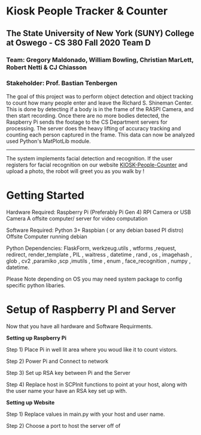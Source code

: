 # Kiosk People Tracker & Counter 

## The State University of New York (SUNY) College at Oswego - CS 380 Fall 2020 Team D
### Team: Gregory Maldonado, William Bowling, Christian MarLett, Robert Netti & CJ Chiasson
### Stakeholder: Prof. Bastian Tenbergen

The goal of this project was to perform object detection and object tracking to count how many people enter and leave the Richard S. Shineman Center. This is done by detecting if a body is in the frame of the RASPI Camera, and then start recording. Once there are no more bodies detected, the Raspberry Pi sends the footage to the CS Department servers for processing. The server does the heavy lifting of accuracy tracking and counting each person captured in the frame. This data can now be analyzed used Python's MatPlotLib module.

<hr /> 
The system implements facial detection and recognition. If the user registers for facial recognition on our website <a href="http://pi.cs.oswego.edu:2770/">KIOSK-People-Counter</a> and upload a photo, the robot will greet you as you walk by !    


# Getting Started
<p>
Hardware Required: Raspberry Pi (Preferably Pi Gen 4) 
                   RPI Camera or USB Camera 
                   A offsite computer/ server for video computation
                   
Software Required: Python 3+
                   Raspbian ( or any debian based PI distro)
                   Offsite Computer running debian
                   
Python Dependencies: FlaskForm, werkzeug.utils , wtforms ,request, redirect, render_template , PIL , waitress , datetime , rand , os , imagehash , glob , cv2 ,paramiko ,scp ,imutils , time , enum , face_recognition , numpy , datetime. 

Please Note depending on OS you may need system package to config specific python libaries.
</p>

# Setup of Raspberry PI and Server
<p>
  Now that you have all hardware and Software Requirments.
  
  <b> Setting up Raspberry Pi </b>
  <il>
  
  Step 1) Place Pi in well lit area where you woud like it to count vistors.
  
  Step 2) Power Pi and Connect to network
  
  Step 3) Set up RSA key between Pi and the Server
  
  Step 4) Replace host in SCPInit functions to point at your host, along with the user name your have an RSA key set up with.
  </il>
  
  <b> Setting up Website </b>
  <il>
  
  Step 1) Replace values in main.py with your host and user name.
  
  Step 2) Choose a port to host the server off of
  
  </il>
</p>  
  
  
  

